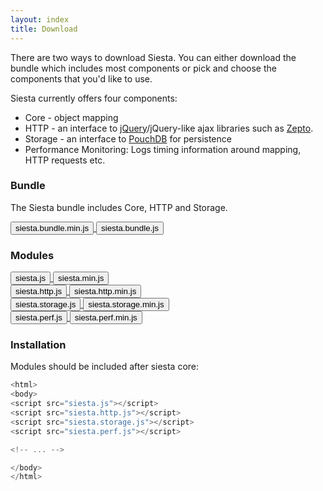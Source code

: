 ```yaml
---
layout: index
title: Download
---
```


There are two ways to download Siesta. You can either download the bundle which includes most components or pick and choose
the components that you'd like to use. 

Siesta currently offers four components:

* Core - object mapping
* HTTP - an interface to <a href="http://jquery.com/">jQuery</a>/jQuery-like ajax libraries such as <a href="http://zeptojs.com/">Zepto</a>.
* Storage - an interface to <a href="http://pouchdb.com/">PouchDB</a> for persistence 
* Performance Monitoring: Logs timing information around mapping, HTTP requests etc.

### Bundle
  
The Siesta bundle includes Core, HTTP and Storage.

<div class="row btn-row">
    <a class="download" href="https://github.com/mtford90/siesta/releases/download/{{site.version}}/siesta.bundle.min.js">
        <button class="btn">siesta.bundle.min.js</button>
    </a>
    <a class="download" href="https://github.com/mtford90/siesta/releases/download/{{site.version}}/siesta.bundle.js">
        <button class="btn">siesta.bundle.js</button>
    </a>
</div>

### Modules

<div class="row btn-row">
    <a class="download" href="https://github.com/mtford90/siesta/releases/download/{{site.version}}/siesta.js">
        <button class="btn">siesta.js</button>
    </a>
    <a class="download" href="https://github.com/mtford90/siesta/releases/download/{{site.version}}/siesta.min.js">
        <button class="btn">siesta.min.js</button>
    </a>
</div>

<div class="row btn-row">
    <a class="download" href="https://github.com/mtford90/siesta/releases/download/{{site.version}}/siesta.http.js">
        <button class="btn">siesta.http.js</button>
    </a>
     <a class="download"href="https://github.com/mtford90/siesta/releases/download/{{site.version}}/siesta.http.min.js">
        <button class="btn">siesta.http.min.js</button>
     </a>
</div>

<div class="row btn-row">
    <a class="download" href="https://github.com/mtford90/siesta/releases/download/{{site.version}}/siesta.storage.js">
        <button class="btn">siesta.storage.js</button>
    </a>
    <a class="download" href="https://github.com/mtford90/siesta/releases/download/{{site.version}}/siesta.storage.min.js">
        <button class="btn">siesta.storage.min.js</button>
    </a>
</div>

<div class="row btn-row">
    <a class="download" href="https://github.com/mtford90/siesta/releases/download/{{site.version}}/siesta.perf.js">
        <button class="btn">siesta.perf.js</button>
    </a>
    <a class="download" href="https://github.com/mtford90/siesta/releases/download/{{site.version}}/siesta.perf.min.js">
        <button class="btn">siesta.perf.min.js</button>
    </a>
</div>

### Installation

Modules should be included after siesta core:

```javascript
<html>
<body>
<script src="siesta.js"></script>
<script src="siesta.http.js"></script>
<script src="siesta.storage.js"></script>
<script src="siesta.perf.js"></script>

<!-- ... -->

</body>
</html>
```